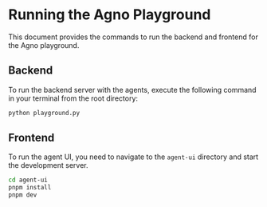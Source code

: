 # Running the Agno Playground

This document provides the commands to run the backend and frontend for the Agno playground.

## Backend

To run the backend server with the agents, execute the following command in your terminal from the root directory:

```bash
python playground.py
```

## Frontend

To run the agent UI, you need to navigate to the `agent-ui` directory and start the development server.

```bash
cd agent-ui
pnpm install
pnpm dev
``` 